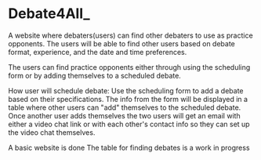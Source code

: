 # Debate4All_

A website where debaters(users) can find other debaters to use as practice opponents. The users will be able to find other users based on debate format, experience, and the date and time preferences. 

The users can find practice opponents either through using the scheduling form or by adding themselves to a scheduled debate. 

How user will schedule debate:
Use the scheduling form to add a debate based on their specifications.
The info from the form will be displayed in a table where other users can "add" themselves to the scheduled debate. 
Once another user adds themselves the two users will get an email with either a video chat link or with each other's contact info so they can set up the video chat themselves. 

A basic website is done
The table for finding debates is a work in progress
